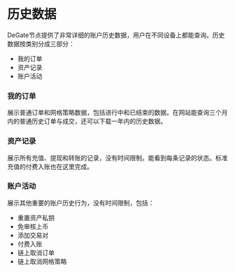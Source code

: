# 历史数据

DeGate节点提供了非常详细的账户历史数据，用户在不同设备上都能查询。历史数据按类别分成三部分：

* 我的订单
* 资产记录
* 账户活动

### 我的订单

展示普通订单和网格策略数据，包括进行中和已结束的数据。在网站能查询三个月内的普通历史订单与成交，还可以下载一年内的历史数据。

### 资产记录

展示所有充值、提现和转账的记录，没有时间限制。能看到每条记录的状态。标准充值的付费入账也在这里完成。

### 账户活动

展示其他重要的账户历史行为，没有时间限制，包括：

* 重置资产私钥
* 免审核上币
* 添加交易对
* 付费入账
* 链上取消订单
* 链上取消网格策略
